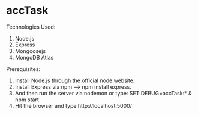 # accTask

Technologies Used:
1. Node.js
2. Express
3. Mongoosejs
4. MongoDB Atlas

Prerequisites:
1. Install Node.js through the official node website.
2. Install Express via npm --> npm install express.
3. And then run the server via nodemon or type: SET DEBUG=accTask:* & npm start
4. Hit the browser and type http://localhost:5000/
